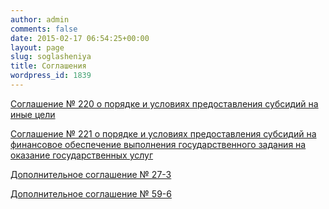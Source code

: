 ```yaml
---
author: admin
comments: false
date: 2015-02-17 06:54:25+00:00
layout: page
slug: soglasheniya
title: Соглашения
wordpress_id: 1839
---
```




[Соглашение № 220 о порядке и условиях предоставления субсидий на иные цели](http://www.cm-spb.ru/cms/wp-content/uploads/2015/02/Соглашение-№-220-О-порядке-и-условиях-предоставления-субсидии-на-иные-цели.pdf)

[Соглашение № 221 о порядке и условиях предоставления субсидий на финансовое обеспечение выполнения государственного задания на оказание государственных услуг](http://www.cm-spb.ru/cms/wp-content/uploads/2015/02/Соглашение-№-221-О-порядке-и-условиях-предоставления-субсидии-на-финансовое-обеспечение-выполнения-государственного-задания.pdf)

[Дополнительное соглашение № 27-3](http://www.cm-spb.ru/cms/wp-content/uploads/2015/02/дополнительное-соглашение-№-27-3.pdf)

[Дополнительное соглашение № 59-6](http://www.cm-spb.ru/cms/wp-content/uploads/2015/02/дополнительное-соглашение-№-59-6.pdf)

